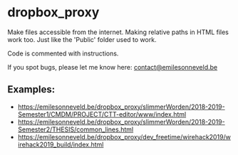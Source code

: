 # dropbox_proxy
Make files accessible from the internet. Making relative paths in HTML files work too. Just like the 'Public' folder used to work.

Code is commented with instructions.

If you spot bugs, please let me know here: contact@emilesonneveld.be

## Examples:
- https://emilesonneveld.be/dropbox_proxy/slimmerWorden/2018-2019-Semester1/CMDM/PROJECT/CTT-editor/www/index.html
- https://emilesonneveld.be/dropbox_proxy/slimmerWorden/2018-2019-Semester2/THESIS/common_lines.html
- https://emilesonneveld.be/dropbox_proxy/dev_freetime/wirehack2019/wirehack2019_build/index.html
